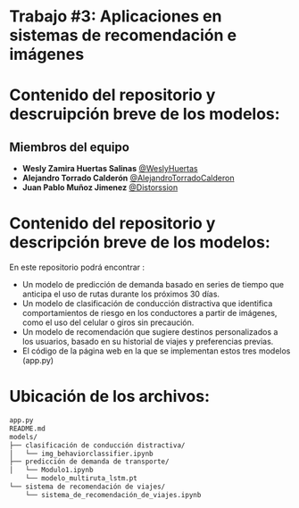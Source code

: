 # Trabajo #3: Aplicaciones en sistemas de recomendación e imágenes

# Contenido del repositorio y descruipción breve de los modelos:


 ## Miembros del equipo

- **Wesly Zamira Huertas Salinas** [@WeslyHuertas](https://github.com/WeslyHuertas)
- **Alejandro Torrado Calderón** [@AlejandroTorradoCalderon](https://github.com/AlejandroTorradoCalderon)
- **Juan Pablo Muñoz Jimenez** [@Distorssion](https://github.com/Distorssion)

# Contenido del repositorio y descripción breve de los modelos:
En este repositorio podrá encontrar :

- Un modelo de predicción de demanda basado en series de tiempo que anticipa el uso de rutas durante los próximos 30 días. 
- Un modelo de clasificación de conducción distractiva que identifica comportamientos de riesgo en los conductores a partir de imágenes, como el uso del celular o giros sin precaución. 
- Un modelo de recomendación que sugiere destinos personalizados a los usuarios, basado en su historial de viajes y preferencias previas.
- El código de la página web en la que se implementan estos tres modelos (app.py)
  
# Ubicación de los archivos:


```bash
app.py
README.md
models/
├── clasificación de conducción distractiva/
│   └── img_behaviorclassifier.ipynb
├── predicción de demanda de transporte/
│   └── Modulo1.ipynb
    └── modelo_multiruta_lstm.pt
└── sistema de recomendación de viajes/
    └── sistema_de_recomendación_de_viajes.ipynb
